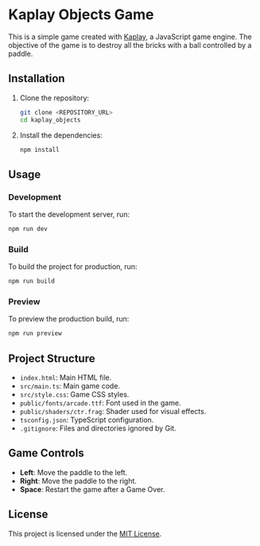 # Kaplay Objects Game

This is a simple game created with [Kaplay](https://kaplay.dev/), a JavaScript game engine. The objective of the game is to destroy all the bricks with a ball controlled by a paddle.

## Installation

1. Clone the repository:
    ```sh
    git clone <REPOSITORY_URL>
    cd kaplay_objects
    ```

2. Install the dependencies:
    ```sh
    npm install
    ```

## Usage

### Development

To start the development server, run:
```sh
npm run dev
```

### Build

To build the project for production, run:
```sh
npm run build
```

### Preview

To preview the production build, run:
```sh
npm run preview
```

## Project Structure

- `index.html`: Main HTML file.
- `src/main.ts`: Main game code.
- `src/style.css`: Game CSS styles.
- `public/fonts/arcade.ttf`: Font used in the game.
- `public/shaders/ctr.frag`: Shader used for visual effects.
- `tsconfig.json`: TypeScript configuration.
- `.gitignore`: Files and directories ignored by Git.

## Game Controls

- **Left**: Move the paddle to the left.
- **Right**: Move the paddle to the right.
- **Space**: Restart the game after a Game Over.

## License

This project is licensed under the [MIT License](LICENSE).
